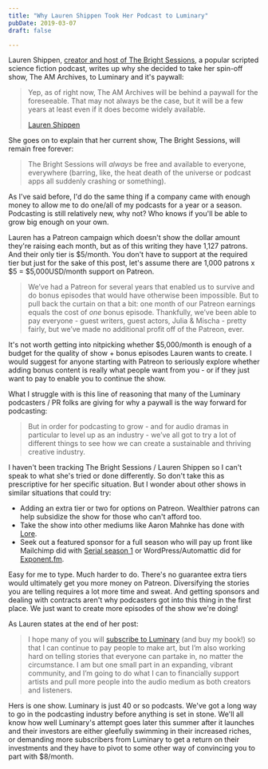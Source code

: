 ```yaml
---
title: "Why Lauren Shippen Took Her Podcast to Luminary"
pubDate: 2019-03-07
draft: false

---
```


Lauren Shippen, [creator and host of The Bright Sessions](https://thebrightsessions.tumblr.com), a popular scripted science fiction podcast, writes up why she decided to take her spin-off show, The AM Archives, to Luminary and it's paywall:

> Yep, as of right now, The AM Archives will be behind a paywall for the foreseeable. That may not always be the case, but it will be a few years at least even if it does become widely available. 
> 
> [Lauren Shippen](https://thelaurenshippen.tumblr.com/post/183225866221/so-are-the-am-archives-going-to-permanently-behind)  

She goes on to explain that her current show, The Bright Sessions, will remain free forever:

> The Bright Sessions will _always_ be free and available to everyone, everywhere (barring, like, the heat death of the universe or podcast apps all suddenly crashing or something).

As I've said before, I'd do the same thing if a company came with enough money to allow me to do one/all of my podcasts for a year or a season. Podcasting is still relatively new, why not? Who knows if you'll be able to grow big enough on your own.

Lauren has a Patreon campaign which doesn't show the dollar amount they're raising each month, but as of this writing they have 1,127 patrons. And their only tier is $5/month. You don't have to support at the required tier but just for the sake of this post, let's assume there are 1,000 patrons x $5 = $5,000USD/month support on Patreon.


> We’ve had a Patreon for several years that enabled us to survive and do bonus episodes that would have otherwise been impossible. But to pull back the curtain on that a bit: one month of our Patreon earnings equals the cost of _one_ bonus episode. Thankfully, we’ve been able to pay everyone - guest writers, guest actors, Julia & Mischa - pretty fairly, but we’ve made no additional profit off of the Patreon, ever. 

It's not worth getting into nitpicking whether $5,000/month is enough of a budget for the quality of show + bonus episodes Lauren wants to create. I would suggest for anyone starting with Patreon to seriously explore whether adding bonus content is really what people want from you - or if they just want to pay to enable you to continue the show.

What I struggle with is this line of reasoning that many of the Luminary podcasters / PR folks are giving for why a paywall is the way forward for podcasting:

> But in order for podcasting to grow - and for audio dramas in particular to level up as an industry - we’ve all got to try a lot of different things to see how we can create a sustainable and thriving creative industry.

I haven't been tracking The Bright Sessions / Lauren Shippen so I can't speak to what she's tried or done differently. So don't take this as prescriptive for her specific situation. But I wonder about other shows in similar situations that could try:

*   Adding an extra tier or two for options on Patreon. Wealthier patrons can help subsidize the show for those who can't afford too.
*   Take the show into other mediums like Aaron Mahnke has done with [Lore](https://www.lorepodcast.com).
*   Seek out a featured sponsor for a full season who will pay up front like Mailchimp did with [Serial season 1](https://serialpodcast.org) or WordPress/Automattic did for [Exponent.fm](https://exponent.fm).

Easy for me to type. Much harder to do. There's no guarantee extra tiers would ultimately get you more money on Patreon. Diversifying the stories you are telling requires a lot more time and sweat. And getting sponsors and dealing with contracts aren't why podcasters got into this thing in the first place. We just want to create more episodes of the show we're doing!

As Lauren states at the end of her post:

> I hope many of you will [subscribe to Luminary](https://t.umblr.com/redirect?z=http%3A%2F%2Fluminary.link%2Farchives&t=M2FjODhjYWNlMjg5YTQxZmU2ZTg1ZTZmZmE4NjdmNjMxZjc0ODVhMixoU3h6dHN0UA%3D%3D&b=t%3AwSoALMX9hTyTLm7GWn318w&p=http%3A%2F%2Fthelaurenshippen.tumblr.com%2Fpost%2F183225866221%2Fso-are-the-am-archives-going-to-permanently-behind&m=1) (and buy my book!) so that I can continue to pay people to make art, but I’m also working hard on telling stories that everyone can partake in, no matter the circumstance. I am but one small part in an expanding, vibrant community, and I’m going to do what I can to financially support artists and pull more people into the audio medium as both creators and listeners. 

Hers is one show. Luminary is just 40 or so podcasts. We've got a long way to go in the podcasting industry before anything is set in stone. We'll all know how well Luminary's attempt goes later this summer after it launches and their investors are either gleefully swimming in their increased riches, or demanding more subscribers from Luminary to get a return on their investments and they have to pivot to some other way of convincing you to part with $8/month.
